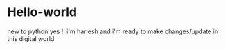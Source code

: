 # Hello-world
new to python
yes !! i'm hariesh and i'm ready to make changes/update in this digital world
